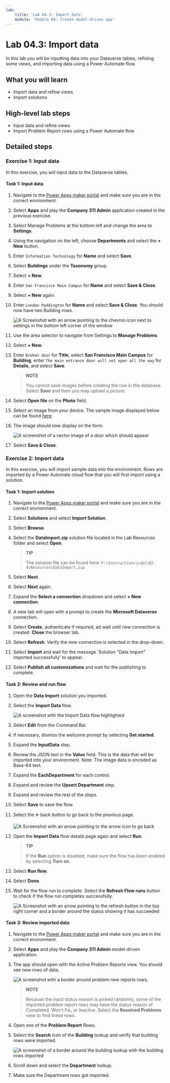 ```yaml
---
lab:
    title: 'Lab 04.3: Import data'
    module: 'Module 04: Create model-driven app'
---
```


# Lab 04.3: Import data

In this lab you will be inputting data into your Dataverse tables, refining some views, and importing data using a Power Automate flow.

## What you will learn

-   Import data and refine views
-   Import solutions

## High-level lab steps

-   Input data and refine views
-   Import Problem Report rows using a Power Automate flow

## Detailed steps

### Exercise 1: Input data

In this exercise, you will input data to the Dataverse tables.

#### Task 1: Input data

1.  Navigate to the [Power Apps maker portal](https://make.powerapps.com/) and make sure you are in the correct environment.

2.  Select **Apps** and play the **Company 311 Admin** application created in
    the previous exercise.

3.  Select Manage Problems at the bottom left and change the area to **Settings**.

4.  Using the navigation on the left, choose **Departments** and select the **+ New** button.

5.  Enter `Information Technology` for **Name** and select **Save**.

6.  Select **Buildings** under the **Taxonomy** group.

7.  Select **+ New**.

8.  Enter `San Francisco Main Campus` for **Name** and select **Save & Close**.

9.  Select **+ New** again.

10. Enter `London Paddington` for **Name** and select **Save & Close**. You should now have two Building rows.

    ![A Screenshot with an arrow pointing to the chevron icon next to settings in the bottom left corner of the window](02-4/media/Lab2-4-Ex1-Task1-6.png)

11. Use the area selector to navigate from Settings to **Manage Problems**.

12. Select **+ New**.

13. Enter `Broken door` for **Title**, select **San Francisco Main Campus** for **Building**, enter `The main entrance door will not open all the way` for **Details**, and select **Save**.

    > **NOTE**
    >
    > You cannot save images before creating the row in the database. Select **Save** and then you may upload a picture.

14. Select **Open file** on the **Photo** field.

15. Select an image from your device. The sample image displayed below can be found [here](https://github.com/MicrosoftLearning/PL-100-Microsoft-Power-Platform-App-Maker/blob/master/Instructions/Labs/02-4\Resources\door.png?raw=true).

16. The image should now display on the form.

    ![A screenshot of a vector image of a door which should appear](02-4/media/Lab2-4-Ex1-Task1-10.png)

17. Select **Save & Close**.

### Exercise 2: Import data

In this exercise, you will import sample data into the environment. Rows are imported by a Power Automate cloud flow that you will first import using a solution.

#### Task 1: Import solution

1.  Navigate to the [Power Apps maker portal](https://make.powerapps.com/) and make sure you are in the correct environment.

2.  Select **Solutions** and select  **Import Solution**.

3.  Select **Browse**.

4.  Select the **DataImport.zip** solution file located in the Lab Resources folder and select **Open**.

    > **TIP** 
    > 
    > The solution file can be found here: ```F:\Instructions\Labs\02-4\Resources\DataImport.zip```

5.  Select **Next**.

6.  Select **Next** again.

7.  Expand the **Select a connection** dropdown and select **+ New connection**.

8.  A new tab will open with a prompt to create the **Microsoft Dataverse** connection. 

9.  Select **Create**, authenticate if required, ad wait until new connection is created. **Close** the browser tab.

10. Select **Refresh**. Verify the new connection is selected in the drop-down. 

11. Select **Import** and wait for the message 'Solution "Data Import" imported successfully' to appear.

12. Select **Publish all customizations** and wait for the publishing to complete. 


#### Task 2: Review and run flow

1.  Open the **Data Import** solution you imported.

2.  Select the **Import Data** flow. 

    ![A screenshot with the Import Data flow highlighted](02-4/media/Lab2-4-Ex2-Task2-1.png)

3.  Select **Edit** from the Command Bar.
 
4.  If necessary, dismiss the welcome prompt by selecting **Get started**.

5.  Expand the **InputData** step.

6.  Review the JSON text in the **Value** field. This is the data that will be imported into your environment. Note: The image data is encoded as Base-64 text.

7.  Expand the **EachDepartment** for each control.

8.  Expand and review the **Upsert Department** step.

9. Expand and review the rest of the steps.

10. Select **Save** to save the flow.

11. Select the **🡠** back button to go back to the previous page.

    ![A Screenshot with an arrow pointing to the arrow icon to go back](02-4/media/Lab2-4-Ex2-Task2-2.png)

12. Open the **Import Data** flow details page again and select **Run**.

    > **TIP**
    >
    > If the **Run** option is disabled, make sure the flow has been enabled by selecting **Turn on**.

13. Select **Run flow**.

14. Select **Done**.

15. Wait for the flow run to complete. Select the **Refresh Flow runs** button to check if the flow run completes successfully.

    ![A Screenshot with an arrow pointing to the refresh button in the top right corner and a border around the status showing it has succeeded](02-4/media/Lab2-4-Ex2-Task2-3.png)


#### Task 3: Review imported data

1.  Navigate to the [Power Apps maker portal](https://make.powerapps.com/) and make sure you are in the correct environment.

2.  Select **Apps** and play the **Company 311 Admin** model-driven application.

3.  The app should open with the Active Problem Reports view. You should see new rows of data.

    ![A screenshot with a border around problem new reports rows.](02-4/media/Lab2-4-Ex2-Task3-1.png) 

    > **NOTE**
    >
    > Because the input status reason is picked randomly, some of the imported problem report rows may have the status reason of Completed, Won't Fix, or Inactive. Select the **Resolved Problems** view to find these rows.

4.  Open one of the **Problem Report** Rows.

5.  Select the **Search** icon of the **Building** lookup and verify that building rows were imported.

    ![A screenshot of a border around the building lookup with the building rows imported](02-4/media/Lab2-4-Ex2-Task3-2.png)

6.  Scroll down and select the **Department** lookup.

7.  Make sure the Department rows got imported.

